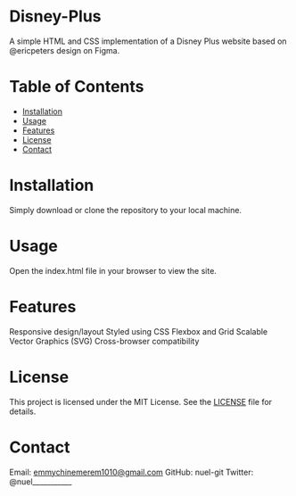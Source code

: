 # Disney-Plus
A simple HTML and CSS implementation of a Disney Plus website based on @ericpeters design on Figma.

# Table of Contents

- [Installation](#installation)
- [Usage](#usage)
- [Features](#features)
- [License](#license)
- [Contact](#contact)

# Installation

Simply download or clone the repository to your local machine.

# Usage
Open the index.html file in your browser to view the site.

# Features

Responsive design/layout
Styled using CSS Flexbox and Grid
Scalable Vector Graphics (SVG)
Cross-browser compatibility

# License
This project is licensed under the MIT License. See the [LICENSE](LICENSE) file for details.

# Contact

Email: emmychinemerem1010@gmail.com
GitHub: nuel-git
Twitter: @nuel___________

